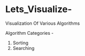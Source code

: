 # Lets_Visualize-
Visualization Of Various Algorithms

Algorithm Categories -
1. Sorting
2. Searching
